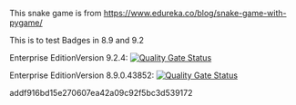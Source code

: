 This snake game is from https://www.edureka.co/blog/snake-game-with-pygame/

This is to test Badges in 8.9 and 9.2

Enterprise EditionVersion 9.2.4: [![Quality Gate Status](https://ee8-megan-us.ngrok.io/api/project_badges/measure?project=snakeGame&metric=alert_status&token=b6c5caadc91d8ede63634eeb5718bbe4525f5928)](https://ee8-megan-us.ngrok.io/dashboard?id=snakeGame)

Enterprise EditionVersion 8.9.0.43852: [![Quality Gate Status](https://ee89-megan-us.ngrok.io/api/project_badges/measure?project=snakeGame&metric=alert_status&token=addf916bd15e270607ea42a09c92f5bc3d539172)](https://ee89-megan-us.ngrok.io/dashboard?id=snakeGame)

addf916bd15e270607ea42a09c92f5bc3d539172